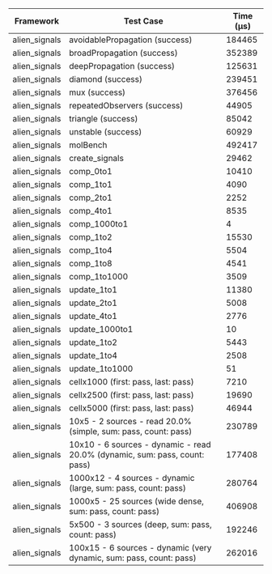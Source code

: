 | Framework | Test Case | Time (μs) |
| --- | --- | --- |
| alien_signals | avoidablePropagation (success) | 184465 |
| alien_signals | broadPropagation (success) | 352389 |
| alien_signals | deepPropagation (success) | 125631 |
| alien_signals | diamond (success) | 239451 |
| alien_signals | mux (success) | 376456 |
| alien_signals | repeatedObservers (success) | 44905 |
| alien_signals | triangle (success) | 85042 |
| alien_signals | unstable (success) | 60929 |
| alien_signals | molBench | 492417 |
| alien_signals | create_signals | 29462 |
| alien_signals | comp_0to1 | 10410 |
| alien_signals | comp_1to1 | 4090 |
| alien_signals | comp_2to1 | 2252 |
| alien_signals | comp_4to1 | 8535 |
| alien_signals | comp_1000to1 | 4 |
| alien_signals | comp_1to2 | 15530 |
| alien_signals | comp_1to4 | 5504 |
| alien_signals | comp_1to8 | 4541 |
| alien_signals | comp_1to1000 | 3509 |
| alien_signals | update_1to1 | 11380 |
| alien_signals | update_2to1 | 5008 |
| alien_signals | update_4to1 | 2776 |
| alien_signals | update_1000to1 | 10 |
| alien_signals | update_1to2 | 5443 |
| alien_signals | update_1to4 | 2508 |
| alien_signals | update_1to1000 | 51 |
| alien_signals | cellx1000 (first: pass, last: pass) | 7210 |
| alien_signals | cellx2500 (first: pass, last: pass) | 19690 |
| alien_signals | cellx5000 (first: pass, last: pass) | 46944 |
| alien_signals | 10x5 - 2 sources - read 20.0% (simple, sum: pass, count: pass) | 230789 |
| alien_signals | 10x10 - 6 sources - dynamic - read 20.0% (dynamic, sum: pass, count: pass) | 177408 |
| alien_signals | 1000x12 - 4 sources - dynamic (large, sum: pass, count: pass) | 280764 |
| alien_signals | 1000x5 - 25 sources (wide dense, sum: pass, count: pass) | 406908 |
| alien_signals | 5x500 - 3 sources (deep, sum: pass, count: pass) | 192246 |
| alien_signals | 100x15 - 6 sources - dynamic (very dynamic, sum: pass, count: pass) | 262016 |
